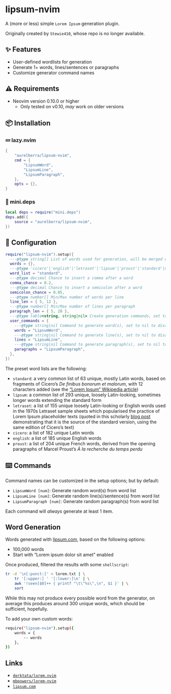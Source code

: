 # lipsum-nvim

A (more or less) simple `Lorem Ipsum` generation plugin.

Originally created by `Stewie410`, whose repo is no longer available.

## ✨ Features

- User-defined wordlists for generation
- Generate 1+ words, lines/sentences or paragraphs
- Customize generator command names

## ⚠️ Requirements

- Neovim version 0.10.0 or higher
  - Only tested on v0.10, _may_ work on older versions

## 📦 Installation

### 💤 lazy.nvim

```lua
{
    "aurelberra/lipsum-nvim",
    cmd = {
        "LipsumWord",
        "LipsumLine",
        "LipsumParagraph",
    },
    opts = {},
}
```

### 🚐 mini.deps

```lua
local deps = require("mini.deps")
deps.add({
    source = "aurelberra/lipsum-nvim",
})
```

## 📝 Configuration

```lua
require("lipsum-nvim").setup({
  ---@type string[] List of words used for generation, will be merged with lipsum-nvim.Options.word_list
  words = {},
  ---@type 'cicero'|'english'|'letraset'|'lipsum'|'proust'|'standard'|nil Preset word list
  word_list = "standard",
  ---@type decimal Chance to insert a comma after a word
  comma_chance = 0.2,
  ---@type decimal Chance to insert a semicolon after a word
  semicolon_chance = 0.05,
  ---@type number[] Min/Max number of words per line
  line_len = { 5, 12 },
  ---@type number[] Min/Max number of lines per paragraph
  paragraph_len = { 5, 20 },
  ---@type table<string, string|nil> Create generation commands, set to nil to disable the command
  user_commands = {
    ---@type string|nil Command to generate word(s), set to nil to disable
    words = "LipsumWord",
    ---@type string|nil Command to generate line(s), set to nil to disable
    lines = "LipsumLine",
    ---@type string|nil Command to generate paragraph(s), set to nil to disable
    paragraphs = "LipsumParagraph",
  },
})
```

The preset word lists are the following:

* `standard`: a very common list of 63 unique, mostly Latin words, based on 
fragments of Cicero’s *De finibus bonorum et malorum*, with 12 characters added 
(see the [“Lorem Ipsum” Wikipedia article](https://en.wikipedia.org/wiki/Lorem_ipsum))
* `lipsum`: a common list of 293 unique, loosely Latin-looking, sometimes longer 
words extending the standard form
* `letraset`: a list of 155 unique loosely Latin-looking or English words used 
in the 1970s Letraset sample sheets which popularised the practice of Lorem 
Ipsum placeholder texts (quoted in this scholarly [blog 
post](https://enseignement-latin.hypotheses.org/5449) demonstrating that it is 
the source of the standard version, using the same edition of Cicero’s text)
* `cicero`: a list of 182 unique Latin words
* `english`: a list of 185 unique English words
* `proust`: a list of 204 unique French words, derived from the opening 
paragraphs of Marcel Proust’s *À la recherche du temps perdu*

## ⌨️ Commands

Command names can be customized in the setup options; but by default:

- `LipsumWord [num]`: Generate random word(s) from word list
- `LipsumLine [num]`: Generate random line(s)/sentence(s) from word list
- `LipsumParagraph [num]`: Generate random paragraph(s) from word list

Each command will _always_ generate at least 1 item.

## Word Generation

Words generated with [lipsum.com](https://www.lipsum.com), based on the
following options:

- 100,000 words
- Start with “Lorem ipsum dolor sit amet” enabled

Once produced, filtered the results with some `shellscript`:

```bash
tr -d '\n[:punct:]' < lorem.txt | \
    tr '[:upper:] ' '[:lower:]\n' | \
    awk '!seen[$0]++ { printf "\t\"%s\",\n", $1 }' | \
    sort
```

While this may not produce every possible word from the generator, on average
this produces around 300 unique words, which should be sufficient, hopefully.

To add your own custom words:

```bash
require("lipsum-nvim").setup({
    words = {
        -- words
    },
})
```

## Links

- [`derktata/lorem.nvim`](https://github.com/derektata/lorem.nvim)
- [`mbpowers/lorem-nvim`](https://github.com/mbpowers/lorem-nvim)
- [`lipsum.com`](https://www.lipsum.com/)
